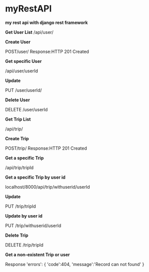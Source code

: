 # myRestAPI
**my rest api with django rest framework**


**Get User List**
/api/user/


**Create User**

POST/user/
Response:HTTP 201 Created


**Get specific User**

/api/user/userId


**Update**

PUT /user/userId/


**Delete User**

DELETE /user/userId
                                       

**Get Trip List**

/api/trip/


**Create Trip**

POST/trip/
Response:HTTP 201 Created


**Get a specific Trip**

/api/trip/tripId


**Get a specific Trip by user id**

localhost/8000/api/trip/withuserid/userId


**Update**

PUT /trip/tripId


**Update by user id**

PUT /trip/withuserid/userId


**Delete Trip**

DELETE /trip/tripId


**Get a non-existent Trip or user**

Response
'errors':
{
'code':404,
'message':'Record can not found'
}
